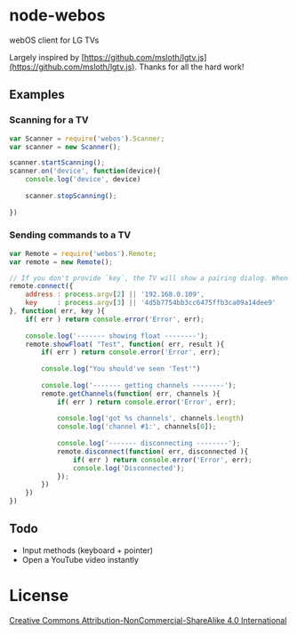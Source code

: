 # node-webos
webOS client for LG TVs

Largely inspired by [https://github.com/msloth/lgtv.js](https://github.com/msloth/lgtv.js). Thanks for all the hard work!

## Examples
### Scanning for a TV

```javascript
var Scanner = require('webos').Scanner;
var scanner = new Scanner();

scanner.startScanning();
scanner.on('device', function(device){
	console.log('device', device)
	
	scanner.stopScanning();
	
})
```

### Sending commands to a TV

```javascript
var Remote = require('webos').Remote;
var remote = new Remote();

// If you don't provide `key`, the TV will show a pairing dialog. When pressed OK, the callback's 2nd parameter will be your new key.
remote.connect({
	address	: process.argv[2] || '192.168.0.109',
	key		: process.argv[3] || '4d5b7754bb3cc6475ffb3ca09a14dee9'
}, function( err, key ){
	if( err ) return console.error('Error', err);
	
	console.log('------- showing float --------');
	remote.showFloat( "Test", function( err, result ){
		if( err ) return console.error('Error', err);
		
		console.log("You should've seen 'Test'")	
		
		console.log('------- getting channels --------');
		remote.getChannels(function( err, channels ){
			if( err ) return console.error('Error', err);	
		
			console.log('got %s channels', channels.length)
			console.log('channel #1:', channels[0]);
			
			console.log('------- disconnecting --------');
			remote.disconnect(function( err, disconnected ){
				if( err ) return console.error('Error', err);
				console.log('Disconnected');			
			});
		})
	})
})
```

## Todo
* Input methods (keyboard + pointer)
* Open a YouTube video instantly

# License
[Creative Commons Attribution-NonCommercial-ShareAlike 4.0 International](http://creativecommons.org/licenses/by-nc-sa/4.0/)
